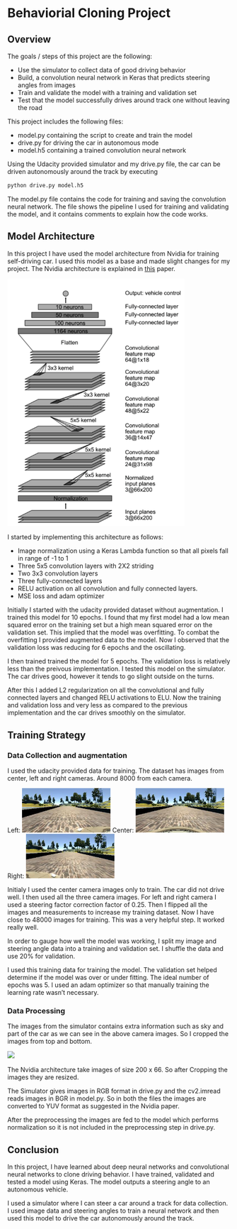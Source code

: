 # Behaviorial Cloning Project

Overview
---
The goals / steps of this project are the following:
* Use the simulator to collect data of good driving behavior
* Build, a convolution neural network in Keras that predicts steering angles from images
* Train and validate the model with a training and validation set
* Test that the model successfully drives around track one without leaving the road

This project includes the following files:
* model.py containing the script to create and train the model
* drive.py for driving the car in autonomous mode
* model.h5 containing a trained convolution neural network

Using the Udacity provided simulator and my drive.py file, the car can be driven autonomously around the track by executing 
```sh
python drive.py model.h5
```
The model.py file contains the code for training and saving the convolution neural network. The file shows the pipeline I used for training and validating the model, and it contains comments to explain how the code works.

Model Architecture
---
In this project I have used the model architecture from Nvidia for training self-driving car. I used this model as a base and made slight changes for my project. The Nvidia architecture is explained in [this](https://images.nvidia.com/content/tegra/automotive/images/2016/solutions/pdf/end-to-end-dl-using-px.pdf) paper.

<img src="./Images/nVidia_model.png?raw=true" width="400px">

I started by implementing this architecture as follows:
* Image normalization using a Keras Lambda function so that all pixels fall in range of -1 to 1
* Three 5x5 convolution layers with 2X2 striding
* Two 3x3 convolution layers 
* Three fully-connected layers 
* RELU activation on all convolution and fully connected layers.
* MSE loss and adam optimizer

Initially I started with the udacity provided dataset without augmentation. I trained this model for 10 epochs. I found that my first model had a low mean squared error on the training set but a high mean squared error on the validation set. This implied that the model was overfitting. To combat the overfitting I provided augmented data to the model. Now I observed that the validation loss was reducing for 6 epochs and the oscillating.

I then trained trained the model for 5 epochs. The validation loss is relatively less than the preivous implementation. I tested this model on the simulator. The car drives good, however it tends to go slight outside on the turns.

After this I added L2 regularization on all the convolutional and fully connected layers and changed RELU activations to ELU.
Now the training and validation loss and very less as compared to the previous implementation and the car drives smoothly on the simulator. 

Training Strategy
---

### Data Collection and augmentation
I used the udacity provided data for training. The dataset has images from center, left and right cameras. Around 8000 from each camera.  

Left:
<img src="./Images/left.jpg?raw=true" width="200px">
Center:
<img src="./Images/center.jpg?raw=true" width="200px">
Right:
<img src="./Images/right.jpg?raw=true" width="200px">

Initialy I used the center camera images only to train. The car did not drive well. I then used all the three camera images. For left and right camera I used a steering factor correction factor of 0.25. Then I flipped all the images and measurements to increase my training dataset. Now I have close to 48000 images for training. This was a very helpful step. It worked really well. 

In order to gauge how well the model was working, I split my image and steering angle data into a training and validation set. I shuffle the data and use 20% for validation.

I used this training data for training the model. The validation set helped determine if the model was over or under fitting. The ideal number of epochs was 5. I used an adam optimizer so that manually training the learning rate wasn’t necessary.

### Data Processing

The images from the simulator contains extra information such as sky and part of the car as we can see in the above camera images. So I cropped the images from top and bottom. 

<img src="./Images/cropped_image.jpg?raw=true" width="200px">

The Nvidia architecture take images of size 200 x 66. So after Cropping the images they are resized. 

The Simulator gives images in RGB format in drive.py and the cv2.imread reads images in BGR in model.py. So in both the files the images are converted to YUV format as suggested in the Nvidia paper.

After the preprocessing the images are fed to the model which performs normalization so it is not included in the preprocessing step in drive.py.



Conclusion
---
In this project, I have learned about deep neural networks and convolutional neural networks to clone driving behavior. I have trained, validated and tested a model using Keras. The model outputs a steering angle to an autonomous vehicle.

I used a simulator where I can steer a car around a track for data collection. I used image data and steering angles to train a neural network and then used this model to drive the car autonomously around the track.


